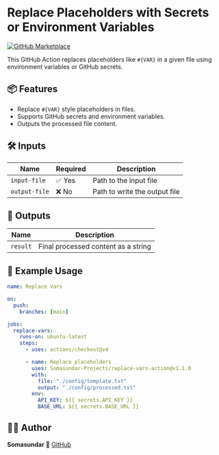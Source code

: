 # Replace Placeholders with Secrets or Environment Variables

[![GitHub Marketplace](https://img.shields.io/badge/GitHub%20Marketplace-Action-blue?logo=github)](https://github.com/marketplace/actions/replace-vars-action)

This GitHub Action replaces placeholders like `#{VAR}` in a given file using environment variables or GitHub secrets.

## 📦 Features

- Replace `#{VAR}` style placeholders in files.
- Supports GitHub secrets and environment variables.
- Outputs the processed file content.

## 🛠️ Inputs

| Name          | Required | Description                   |
| ------------- | -------- | ----------------------------- |
| `input-file`  | ✅ Yes   | Path to the input file        |
| `output-file` | ❌ No    | Path to write the output file |

## 🧾 Outputs

| Name     | Description                         |
| -------- | ----------------------------------- |
| `result` | Final processed content as a string |

## 📄 Example Usage

```yaml
name: Replace Vars

on:
  push:
    branches: [main]

jobs:
  replace-vars:
    runs-on: ubuntu-latest
    steps:
      - uses: actions/checkout@v4

      - name: Replace placeholders
        uses: Somasundar-Projects/replace-vars-action@v1.1.0
        with:
          file: "./config/template.txt"
          output: "./config/processed.txt"
        env:
          API_KEY: ${{ secrets.API_KEY }}
          BASE_URL: ${{ secrets.BASE_URL }}
```

## 👨‍💻 Author

**Somasundar**  🔗 [GitHub](https://github.com/Somasundar-Projects)
